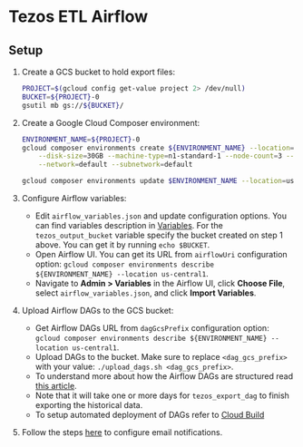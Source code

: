 # Tezos ETL Airflow

## Setup

1. Create a GCS bucket to hold export files:

    ```bash
    PROJECT=$(gcloud config get-value project 2> /dev/null)
    BUCKET=${PROJECT}-0
    gsutil mb gs://${BUCKET}/
    ```

2. Create a Google Cloud Composer environment:

    ```bash
    ENVIRONMENT_NAME=${PROJECT}-0
    gcloud composer environments create ${ENVIRONMENT_NAME} --location=us-central1 --zone=us-central1-a \
        --disk-size=30GB --machine-type=n1-standard-1 --node-count=3 --python-version=3 --image-version=composer-1.8.3-airflow-1.10.3 \
        --network=default --subnetwork=default
    
    gcloud composer environments update $ENVIRONMENT_NAME --location=us-central1 --update-pypi-package=tezos-etl==1.0.0
    ```

3. Configure Airflow variables: 

    - Edit `airflow_variables.json` and update configuration options. 
      You can find variables description in [Variables](docs/variables.md). For the `tezos_output_bucket` variable 
      specify the bucket created on step 1 above. You can get it by running `echo $BUCKET`.
    - Open Airflow UI. You can get its URL from `airflowUri` configuration option: 
      `gcloud composer environments describe ${ENVIRONMENT_NAME} --location us-central1`.
    - Navigate to **Admin > Variables** in the Airflow UI, click **Choose File**, select `airflow_variables.json`, 
      and click **Import Variables**.
    
4. Upload Airflow DAGs to the GCS bucket:
 
    - Get Airflow DAGs URL from `dagGcsPrefix` configuration option:
      `gcloud composer environments describe ${ENVIRONMENT_NAME} --location us-central1`.
    - Upload DAGs to the bucket. Make sure to replace `<dag_gcs_prefix>` with your value:
      `./upload_dags.sh <dag_gcs_prefix>`.
    - To understand more about how the Airflow DAGs are structured 
      read [this article](https://cloud.google.com/blog/products/data-analytics/ethereum-bigquery-how-we-built-dataset).
    - Note that it will take one or more days for `tezos_export_dag` to finish exporting the historical data.
    - To setup automated deployment of DAGs refer to [Cloud Build](/docs/cloudbuild.md)

5. Follow the steps [here](https://cloud.google.com/composer/docs/how-to/managing/creating#notification) 
to configure email notifications.